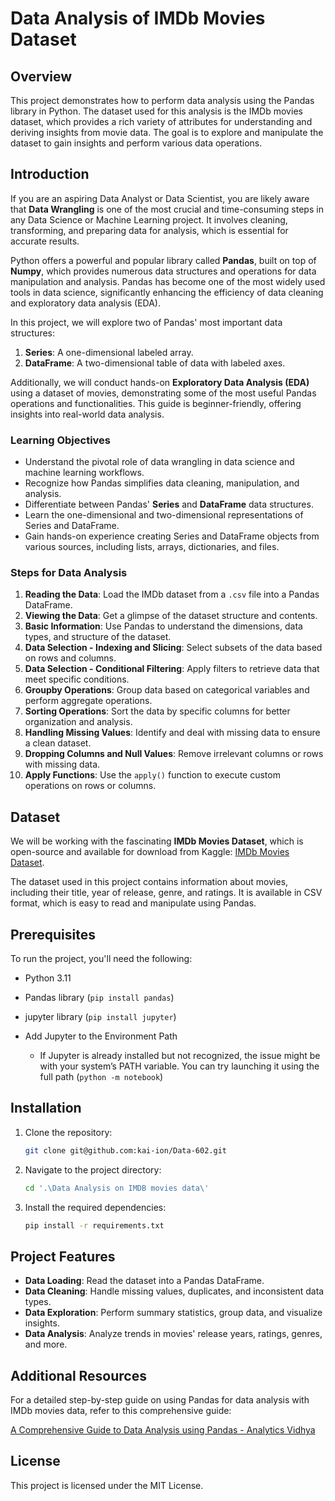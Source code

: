 # Data Analysis of IMDb Movies Dataset

## Overview
This project demonstrates how to perform data analysis using the Pandas library in Python. The dataset used for this analysis is the IMDb movies dataset, which provides a rich variety of attributes for understanding and deriving insights from movie data. The goal is to explore and manipulate the dataset to gain insights and perform various data operations.

## Introduction

If you are an aspiring Data Analyst or Data Scientist, you are likely aware that **Data Wrangling** is one of the most crucial and time-consuming steps in any Data Science or Machine Learning project. It involves cleaning, transforming, and preparing data for analysis, which is essential for accurate results.

Python offers a powerful and popular library called **Pandas**, built on top of **Numpy**, which provides numerous data structures and operations for data manipulation and analysis. Pandas has become one of the most widely used tools in data science, significantly enhancing the efficiency of data cleaning and exploratory data analysis (EDA).

In this project, we will explore two of Pandas' most important data structures:

1. **Series**: A one-dimensional labeled array.
2. **DataFrame**: A two-dimensional table of data with labeled axes.

Additionally, we will conduct hands-on **Exploratory Data Analysis (EDA)** using a dataset of movies, demonstrating some of the most useful Pandas operations and functionalities. This guide is beginner-friendly, offering insights into real-world data analysis.

### Learning Objectives

- Understand the pivotal role of data wrangling in data science and machine learning workflows.
- Recognize how Pandas simplifies data cleaning, manipulation, and analysis.
- Differentiate between Pandas' **Series** and **DataFrame** data structures.
- Learn the one-dimensional and two-dimensional representations of Series and DataFrame.
- Gain hands-on experience creating Series and DataFrame objects from various sources, including lists, arrays, dictionaries, and files.

### Steps for Data Analysis

1. **Reading the Data**: Load the IMDb dataset from a `.csv` file into a Pandas DataFrame.
2. **Viewing the Data**: Get a glimpse of the dataset structure and contents.
3. **Basic Information**: Use Pandas to understand the dimensions, data types, and structure of the dataset.
4. **Data Selection - Indexing and Slicing**: Select subsets of the data based on rows and columns.
5. **Data Selection - Conditional Filtering**: Apply filters to retrieve data that meet specific conditions.
6. **Groupby Operations**: Group data based on categorical variables and perform aggregate operations.
7. **Sorting Operations**: Sort the data by specific columns for better organization and analysis.
8. **Handling Missing Values**: Identify and deal with missing data to ensure a clean dataset.
9. **Dropping Columns and Null Values**: Remove irrelevant columns or rows with missing data.
10. **Apply Functions**: Use the `apply()` function to execute custom operations on rows or columns.


## Dataset
We will be working with the fascinating **IMDb Movies Dataset**, which is open-source and available for download from Kaggle: [IMDb Movies Dataset](https://www.kaggle.com/datasets/PromptCloudHQ/imdb-data).

The dataset used in this project contains information about movies, including their title, year of release, genre, and ratings. It is available in CSV format, which is easy to read and manipulate using Pandas.

## Prerequisites
To run the project, you'll need the following:
- Python 3.11
- Pandas library (`pip install pandas`)
- jupyter library (`pip install jupyter`)
- Add Jupyter to the Environment Path

    - If Jupyter is already installed but not recognized, the issue might be with your system’s PATH variable. You can try launching it using the full path (`python -m notebook`)

## Installation
1. Clone the repository:
    ```bash
    git clone git@github.com:kai-ion/Data-602.git
    ```
2. Navigate to the project directory:
    ```bash
    cd '.\Data Analysis on IMDB movies data\'
    ```
3. Install the required dependencies:
    ```bash
    pip install -r requirements.txt
    ```

## Project Features
- **Data Loading**: Read the dataset into a Pandas DataFrame.
- **Data Cleaning**: Handle missing values, duplicates, and inconsistent data types.
- **Data Exploration**: Perform summary statistics, group data, and visualize insights.
- **Data Analysis**: Analyze trends in movies' release years, ratings, genres, and more.

## Additional Resources
For a detailed step-by-step guide on using Pandas for data analysis with IMDb movies data, refer to this comprehensive guide:

[A Comprehensive Guide to Data Analysis using Pandas - Analytics Vidhya](https://www.analyticsvidhya.com/blog/2021/05/a-comprehensive-guide-to-data-analysis-using-pandas-hands-on-data-analysis-on-imdb-movies-data/)

## License
This project is licensed under the MIT License.
